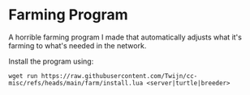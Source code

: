 # Farming Program
A horrible farming program I made that automatically adjusts what it's farming to what's needed in the network.

Install the program using:
```text
wget run https://raw.githubusercontent.com/Twijn/cc-misc/refs/heads/main/farm/install.lua <server|turtle|breeder>
```